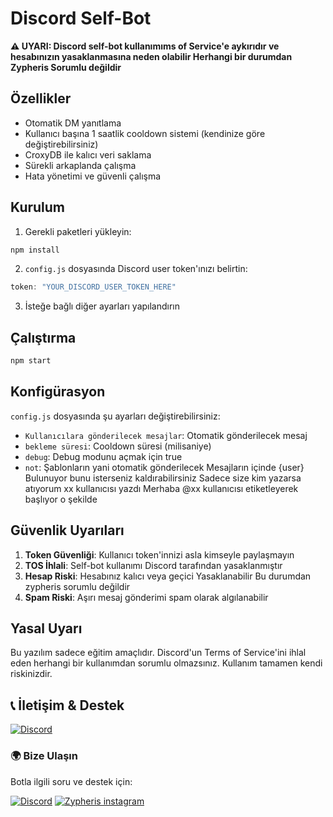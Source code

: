 # Discord Self-Bot

**⚠️ UYARI:  Discord self-bot kullanımıms of Service'e aykırıdır ve hesabınızın yasaklanmasına neden olabilir Herhangi bir durumdan Zypheris Sorumlu değildir**

## Özellikler

-  Otomatik DM yanıtlama
-  Kullanıcı başına 1 saatlik cooldown sistemi (kendinize göre değiştirebilirsiniz)
-  CroxyDB ile kalıcı veri saklama
-  Sürekli arkaplanda çalışma
-  Hata yönetimi ve güvenli çalışma

## Kurulum

1. Gerekli paketleri yükleyin:
```bash
npm install
```

2. `config.js` dosyasında Discord user token'ınızı belirtin:
```javascript
token: "YOUR_DISCORD_USER_TOKEN_HERE"
```

3. İsteğe bağlı diğer ayarları yapılandırın

## Çalıştırma

```bash
npm start
```

## Konfigürasyon

`config.js` dosyasında şu ayarları değiştirebilirsiniz:

- `Kullanıcılara gönderilecek mesajlar`: Otomatik gönderilecek mesaj
- `bekleme süresi`: Cooldown süresi (milisaniye)
- `debug`: Debug modunu açmak için true
- `not`: Şablonların yani otomatik gönderilecek Mesajların içinde {user} Bulunuyor bunu isterseniz kaldırabilirsiniz Sadece size kim yazarsa atıyorum xx kullanıcısı yazdı Merhaba @xx kullanıcısı etiketleyerek başlıyor o şekilde

## Güvenlik Uyarıları

1. **Token Güvenliği**: Kullanıcı token'innizi asla kimseyle paylaşmayın
2. **TOS İhlali**: Self-bot kullanımı Discord tarafından yasaklanmıştır
3. **Hesap Riski**: Hesabınız kalıcı veya geçici Yasaklanabilir Bu durumdan zypheris sorumlu değildir
4. **Spam Riski**: Aşırı mesaj gönderimi spam olarak algılanabilir

## Yasal Uyarı

Bu yazılım sadece eğitim amaçlıdır. Discord'un Terms of Service'ini ihlal eden herhangi bir kullanımdan sorumlu olmazsınız. Kullanım tamamen kendi riskinizdir.


## 📞 İletişim & Destek
[![Discord](https://img.shields.io/badge/ZYPHERİS-DİSCORD-5865F2?style=for-the-badge&logo=discord&logoColor=white)](https://discord.com/users/773582512647569409)
### 🌍 **Bize Ulaşın**
Botla ilgili soru ve destek için:

[![Discord](https://img.shields.io/badge/DISCORD-SUNUCUMUZ-5865F2?style=for-the-badge&logo=discord&logoColor=white)](https://discord.gg/sxWz2fayFa)
[![Zypheris instagram](https://img.shields.io/badge/Instagram-E4405F?style=for-the-badge&logo=instagram&logoColor=white)](https://www.instagram.com/ilwixi7)
